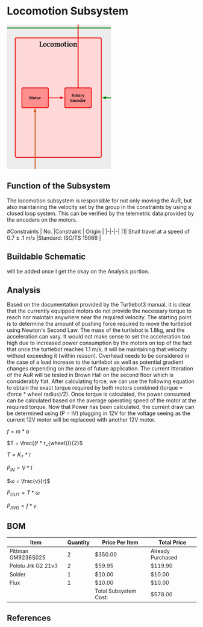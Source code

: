 # Locomotion Subsystem
![Alt text](https://github.com/Hawk652/Capstone-Guidance-Robot/blob/SamuelMandody-signoff-Locomotion/Documentation/Images/Locomotion.png)

## Function of the Subsystem
The locomotion subsystem is responsible for not only moving the AuR, but also maintaining the velocity set by the group in the constraints by using a closed loop system. This can be verified by the telemetric data provided by the encoders on the motors.

#Constraints
|     No. |Constraint  |  Origin  |
|-|-|-|
|1|  Shall travel at a speed of 0.7 ± .1 m/s           |Standard: ISO/TS 15066      |

## Buildable Schematic
will be added once I get the okay on the Analysis portion.

## Analysis
Based on the documentation provided by the Turtlebot3 manual, it is clear that the currently equipped motors do not provide the necessary torque to reach nor maintain anywhere near the required velocity. The starting point is to determine the amount of pushing force required to move the turtlebot using Newton's Second Law. The mass of the turtlebot is 1.8kg, and the acceleration can vary. It would not make sense to set the acceleration too high due to increased power consumption by the motors on top of the fact that once the turtlebot reaches 1.1 m/s, it will be maintaining that velocity without exceeding it (within reason). Overhead needs to be considered in the case of a load increase to the turtlebot as well as potential gradient changes depending on the area of future application. The current itteration of the AuR will be tested in Brown Hall on the second floor which is considerably flat. After calculating force, we can use the following equation to obtain the exact torque required by both motors combined (torque = (force * wheel radius)/2). Once torque is calculated, the power consumed can be calculated based on the average operating speed of the motor at the required torque. Now that Power has been calculated, the current draw can be determined using (P = IV) plugging in 12V for the voltage seeing as the current 12V motor will be replaceed with another 12V motor.


$f = m * a$

$T = \frac{(f * r_{wheel})}{2}$

$T = K_{T} * I$

$P_{IN} = V * I$

$ω = \frac{v}{r}$

$P_{OUT} = T * ω$

$P_{AVG} = f * v$

## BOM
| Item | Quantity | Price Per Item | Total Price | 
|-|-|-|-| 
| Pittman GM9236S025 | 2 | $350.00 | Already Purchased |
| Pololu Jrk G2 21v3 | 2 |  $59.95 | $119.90 |
| Solder             | 1 |  $10.00 |  $10.00 |
|Flux                | 1 |  $10.00 |  $10.00 |
| | | Total Subsystem Cost: | $578.00|

## References


